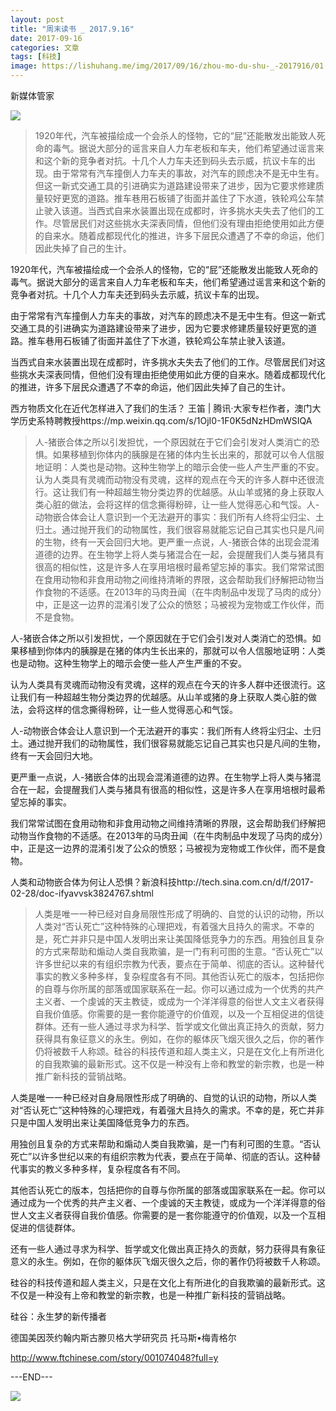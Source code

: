 ```yaml
---
layout: post
title: "周末读书 _ 2017.9.16"
date: 2017-09-16
categories: 文章
tags: [科技]
image: https://lishuhang.me/img/2017/09/16/zhou-mo-du-shu-_-2017916/01.jpg
---
```


新媒体管家

![](https://mmbiz.qpic.cn/mmbiz_jpg/AdRKyBVLoHKdQOYHia9L9pY51PoOP7jxqbRPgTsaZy9oh6Z9IHLKmibbDAamYEywP6PKViaHiadIh59wquREg1e6UA/0.jpeg)

> 1920年代，汽车被描绘成一个会杀人的怪物，它的“屁”还能散发出能致人死命的毒气。据说大部分的谣言来自人力车老板和车夫，他们希望通过谣言来和这个新的竞争者对抗。十几个人力车夫还到码头去示威，抗议卡车的出现。由于常常有汽车撞倒人力车夫的事故，对汽车的顾虑决不是无中生有。但这一新式交通工具的引进确实为道路建设带来了进步，因为它要求修建质量较好更宽的道路。推车巷用石板铺了街面并盖住了下水道，铁轮鸡公车禁止驶入该道。当西式自来水装置出现在成都时，许多挑水夫失去了他们的工作。尽管居民们对这些挑水夫深表同情，但他们没有理由拒绝使用如此方便的自来水。随着成都现代化的推进，许多下层民众遭遇了不幸的命运，他们因此失掉了自己的生计。

1920年代，汽车被描绘成一个会杀人的怪物，它的“屁”还能散发出能致人死命的毒气。据说大部分的谣言来自人力车老板和车夫，他们希望通过谣言来和这个新的竞争者对抗。十几个人力车夫还到码头去示威，抗议卡车的出现。

由于常常有汽车撞倒人力车夫的事故，对汽车的顾虑决不是无中生有。但这一新式交通工具的引进确实为道路建设带来了进步，因为它要求修建质量较好更宽的道路。推车巷用石板铺了街面并盖住了下水道，铁轮鸡公车禁止驶入该道。

当西式自来水装置出现在成都时，许多挑水夫失去了他们的工作。尽管居民们对这些挑水夫深表同情，但他们没有理由拒绝使用如此方便的自来水。随着成都现代化的推进，许多下层民众遭遇了不幸的命运，他们因此失掉了自己的生计。

西方物质文化在近代怎样进入了我们的生活？ 王笛 | 腾讯·大家专栏作者，澳门大学历史系特聘教授https://mp.weixin.qq.com/s/1OjI0-1F0K5dNzHDmWSIQA

> 人-猪嵌合体之所以引发担忧，一个原因就在于它们会引发对人类消亡的恐惧。如果移植到你体内的胰腺是在猪的体内生长出来的，那就可以令人信服地证明：人类也是动物。这种生物学上的暗示会使一些人产生严重的不安。认为人类具有灵魂而动物没有灵魂，这样的观点在今天的许多人群中还很流行。这让我们有一种超越生物分类边界的优越感。从山羊或猪的身上获取人类心脏的做法，会将这样的信念撕得粉碎，让一些人觉得恶心和气馁。人-动物嵌合体会让人意识到一个无法避开的事实：我们所有人终将尘归尘、土归土。通过抛开我们的动物属性，我们很容易就能忘记自己其实也只是凡间的生物，终有一天会回归大地。更严重一点说，人-猪嵌合体的出现会混淆道德的边界。在生物学上将人类与猪混合在一起，会提醒我们人类与猪具有很高的相似性，这是许多人在享用培根时最希望忘掉的事实。我们常常试图在食用动物和非食用动物之间维持清晰的界限，这会帮助我们纾解把动物当作食物的不适感。在2013年的马肉丑闻（在牛肉制品中发现了马肉的成分）中，正是这一边界的混淆引发了公众的愤怒；马被视为宠物或工作伙伴，而不是食物。

人-猪嵌合体之所以引发担忧，一个原因就在于它们会引发对人类消亡的恐惧。如果移植到你体内的胰腺是在猪的体内生长出来的，那就可以令人信服地证明：人类也是动物。这种生物学上的暗示会使一些人产生严重的不安。

认为人类具有灵魂而动物没有灵魂，这样的观点在今天的许多人群中还很流行。这让我们有一种超越生物分类边界的优越感。从山羊或猪的身上获取人类心脏的做法，会将这样的信念撕得粉碎，让一些人觉得恶心和气馁。

人-动物嵌合体会让人意识到一个无法避开的事实：我们所有人终将尘归尘、土归土。通过抛开我们的动物属性，我们很容易就能忘记自己其实也只是凡间的生物，终有一天会回归大地。

更严重一点说，人-猪嵌合体的出现会混淆道德的边界。在生物学上将人类与猪混合在一起，会提醒我们人类与猪具有很高的相似性，这是许多人在享用培根时最希望忘掉的事实。

我们常常试图在食用动物和非食用动物之间维持清晰的界限，这会帮助我们纾解把动物当作食物的不适感。在2013年的马肉丑闻（在牛肉制品中发现了马肉的成分）中，正是这一边界的混淆引发了公众的愤怒；马被视为宠物或工作伙伴，而不是食物。

人类和动物嵌合体为何让人恐惧？新浪科技http://tech.sina.com.cn/d/f/2017-02-28/doc-ifyavvsk3824767.shtml

> 人类是唯一一种已经对自身局限性形成了明确的、自觉的认识的动物，所以人类对“否认死亡”这种特殊的心理把戏，有着强大且持久的需求。不幸的是，死亡并非只是中国人发明出来让美国降低竞争力的东西。用独创且复杂的方式来帮助和煽动人类自我欺骗，是一门有利可图的生意。“否认死亡”以许多世纪以来的有组织宗教为代表，要点在于简单、彻底的否认。这种替代事实的教义多种多样，复杂程度各有不同。其他否认死亡的版本，包括把你的自尊与你所属的部落或国家联系在一起。你可以通过成为一个优秀的共产主义者、一个虔诚的天主教徒，或成为一个洋洋得意的俗世人文主义者获得自我价值感。你需要的是一套你能遵守的价值观，以及一个互相促进的信徒群体。还有一些人通过寻求为科学、哲学或文化做出真正持久的贡献，努力获得具有象征意义的永生。例如，在你的躯体灰飞烟灭很久之后，你的著作仍将被数千人称颂。硅谷的科技传道和超人类主义，只是在文化上有所进化的自我欺骗的最新形式。这不仅是一种没有上帝和教堂的新宗教，也是一种推广新科技的营销战略。

人类是唯一一种已经对自身局限性形成了明确的、自觉的认识的动物，所以人类对“否认死亡”这种特殊的心理把戏，有着强大且持久的需求。不幸的是，死亡并非只是中国人发明出来让美国降低竞争力的东西。

用独创且复杂的方式来帮助和煽动人类自我欺骗，是一门有利可图的生意。“否认死亡”以许多世纪以来的有组织宗教为代表，要点在于简单、彻底的否认。这种替代事实的教义多种多样，复杂程度各有不同。

其他否认死亡的版本，包括把你的自尊与你所属的部落或国家联系在一起。你可以通过成为一个优秀的共产主义者、一个虔诚的天主教徒，或成为一个洋洋得意的俗世人文主义者获得自我价值感。你需要的是一套你能遵守的价值观，以及一个互相促进的信徒群体。

还有一些人通过寻求为科学、哲学或文化做出真正持久的贡献，努力获得具有象征意义的永生。例如，在你的躯体灰飞烟灭很久之后，你的著作仍将被数千人称颂。

硅谷的科技传道和超人类主义，只是在文化上有所进化的自我欺骗的最新形式。这不仅是一种没有上帝和教堂的新宗教，也是一种推广新科技的营销战略。

硅谷：永生梦的新传播者

德国美因茨约翰内斯古滕贝格大学研究员 托马斯•梅青格尔

http://www.ftchinese.com/story/001074048?full=y

---END---

![](https://lishuhang.me/img/2017/09/16/zhou-mo-du-shu-_-2017916/01.jpg)